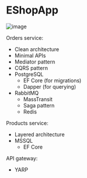 # EShopApp

![image](https://github.com/user-attachments/assets/b3e7b5fe-6947-46e2-a6f4-fe27659ff070)

 
Orders service:
* Clean architecture
* Minimal APIs
* Mediator pattern
* CQRS pattern
* PostgreSQL
  * EF Core (for migrations)
  * Dapper (for querying)
* RabbitMQ
  * MassTransit
  * Saga pattern
  * Redis

Products service:
* Layered architecture
* MSSQL
  * EF Core

API gateway:
* YARP
